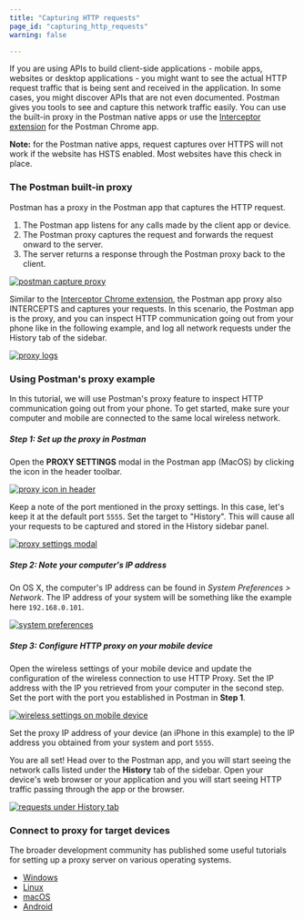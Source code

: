 ```yaml
---
title: "Capturing HTTP requests"
page_id: "capturing_http_requests"
warning: false

---
```


If you are using APIs to build client-side applications - mobile apps, websites or desktop applications - you might want to see the actual HTTP request traffic that is being sent and received in the application. In some cases, you might discover APIs that are not even documented. Postman gives you tools to see and capture this network traffic easily. You can use the built-in proxy in the Postman native apps or use the [Interceptor extension](/docs/postman/sending_api_requests/interceptor_extension) for the Postman Chrome app. 

**Note:** for the Postman native apps, request captures over HTTPS will not work if the website has HSTS enabled. Most websites have this check in place.

### The Postman built-in proxy

Postman has a proxy in the Postman app that captures the HTTP request.

1. The Postman app listens for any calls made by the client app or device.
1. The Postman proxy captures the request and forwards the request onward to the server.
1. The server returns a response through the Postman proxy back to the client.

[![postman capture proxy](https://s3.amazonaws.com/postman-static-getpostman-com/postman-docs/proxymobile.png)](https://s3.amazonaws.com/postman-static-getpostman-com/postman-docs/proxymobile.png)

Similar to the [Interceptor Chrome extension](/docs/postman/sending_api_requests/interceptor_extension), the Postman app proxy also INTERCEPTS and captures your requests. In this scenario, the Postman app is the proxy, and you can inspect HTTP communication going out from your phone like in the following example, and log all network requests under the History tab of the sidebar.

[![proxy logs](https://s3.amazonaws.com/postman-static-getpostman-com/postman-docs/WS-proxy.logs.png)](https://s3.amazonaws.com/postman-static-getpostman-com/postman-docs/WS-proxy.logs.png)

### Using Postman's proxy example

In this tutorial, we will use Postman's proxy feature to inspect HTTP communication going out from your phone. To get started, make sure your computer and mobile are connected to the same local wireless network.

##### **Step 1: Set up the proxy in Postman**

Open the **PROXY SETTINGS** modal in the Postman app (MacOS) by clicking the icon in the header toolbar.

[![proxy icon in header](https://s3.amazonaws.com/postman-static-getpostman-com/postman-docs/WS-postman-proxy-settings-button.jpg)](https://s3.amazonaws.com/postman-static-getpostman-com/postman-docs/WS-postman-proxy-settings-button.jpg)

Keep a note of the port mentioned in the proxy settings. In this case, let's keep it at the default port ``5555``. Set the target to "History". This will cause all your requests to be captured and stored in the History sidebar panel.

[![proxy settings modal](https://s3.amazonaws.com/postman-static-getpostman-com/postman-docs/WS-postman-proxy-settings.jpg)](https://s3.amazonaws.com/postman-static-getpostman-com/postman-docs/WS-postman-proxy-settings.jpg)

##### **Step 2: Note your computer's IP address**

On OS X, the computer's IP address can be found in _System Preferences > Network_. The IP address of your system will be something like the example here `192.168.0.101`.

[![system preferences](http://blog.getpostman.com/wp-content/uploads/2016/06/840x710xosx-network-settings-1024x865.png,qx38712.pagespeed.ic.gnTM2O4wH5.jpg)](http://blog.getpostman.com/wp-content/uploads/2016/06/osx-network-settings.png?x38712)

##### **Step 3: Configure HTTP proxy on your mobile device**

Open the wireless settings of your mobile device and update the configuration of the wireless connection to use HTTP Proxy. Set the IP address with the IP you retrieved from your computer in the second step. Set the port with the port you established in Postman in **Step 1**. 

[![wireless settings on mobile device](http://blog.getpostman.com/wp-content/uploads/2016/06/405x720xios-http-proxy-settings-576x1024.png,qx38712.pagespeed.ic._l8Fxy2LqV.jpg)](http://blog.getpostman.com/wp-content/uploads/2016/06/ios-http-proxy-settings.png?x38712)

Set the proxy IP address of your device (an iPhone in this example) to the IP address you obtained from your system and port ``5555``.

You are all set! Head over to the Postman app, and you will start seeing the network calls listed under the **History** tab of the sidebar. Open your device's web browser or your application and you will start seeing HTTP traffic passing through the app or the browser.

[![requests under History tab](https://s3.amazonaws.com/postman-static-getpostman-com/postman-docs/WS-postman-proxy-history-sidebar.jpg)](https://s3.amazonaws.com/postman-static-getpostman-com/postman-docs/WS-postman-proxy-history-sidebar.jpg)

### Connect to proxy for target devices

The broader development community has published some useful tutorials for setting up a proxy server on various operating systems.

   *   [Windows](https://www.howtogeek.com/tips/how-to-set-your-proxy-settings-in-windows-8.1/)
   *   [Linux](https://www.shellhacks.com/linux-proxy-server-settings-set-proxy-command-line/)
   *   [macOS](https://support.apple.com/kb/PH18553?locale=en_US)
   *   [Android](https://www.howtogeek.com/295048/how-to-configure-a-proxy-server-on-android/)

